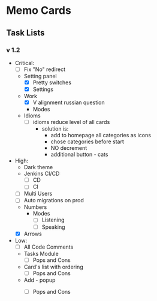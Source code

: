 # Memo Cards

## Task Lists

### v 1.2

* Critical:
    - [ ] Fix "No" redirect 
    * Setting panel
        - [x] Pretty switches
        - [x] Settings
    * Work
        - [x] V alignment russian question
        * Modes
    * Idioms
        - [ ] idioms reduce level of all cards
            - solution is:
                - add to homepage all categories as icons
                - chose categories before start
                - NO decrement
                - additional button - cats
* High:
    * Dark theme
    * Jenkins CI/CD
        - [ ] CD
        - [ ] CI
    - [ ] Multi Users
    - [ ] Auto migrations on prod
    * Numbers
        * Modes
            - [ ] Listening
            - [ ] Speaking
    - [x] Arrows
* Low:
    - [ ] All Code Comments
    * Tasks Module
        - [ ] Pops and Cons
    * Card's list with ordering
        - [ ] Pops and Cons
    * Add - popup
        - [ ] Pops and Cons
    
    

